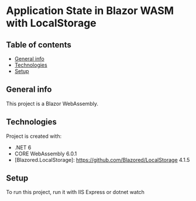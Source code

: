 # Application State in Blazor WASM with LocalStorage

## Table of contents
* [General info](#general-info)
* [Technologies](#technologies)
* [Setup](#setup)

## General info
This project is a Blazor WebAssembly.

	
## Technologies
Project is created with:
* .NET 6 
* CORE WebAssembly 6.0.1
* [Blazored.LocalStorage]: https://github.com/Blazored/LocalStorage 4.1.5
	
## Setup
To run this project, run it with IIS Express or dotnet watch
